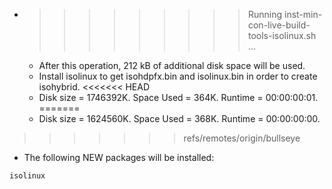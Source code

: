 * >>>>>>>>> Running inst-min-con-live-build-tools-isolinux.sh ...
  * After this operation, 212 kB of additional disk space will be used.
  * Install isolinux to get isohdpfx.bin and isolinux.bin in order to create isohybrid.
<<<<<<< HEAD
  * Disk size = 1746392K. Space Used = 364K. Runtime = 00:00:00:01.
=======
  * Disk size = 1624560K. Space Used = 368K. Runtime = 00:00:00:00.
>>>>>>> refs/remotes/origin/bullseye
  * The following NEW packages will be installed:
  ```bash
isolinux
  ```
